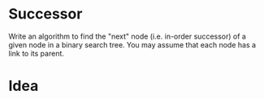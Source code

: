 # Successor  
Write an algorithm to find the "next" node (i.e. in-order successor) of a given node in a binary search tree. You may assume that each node has a link to its parent.

# Idea  

